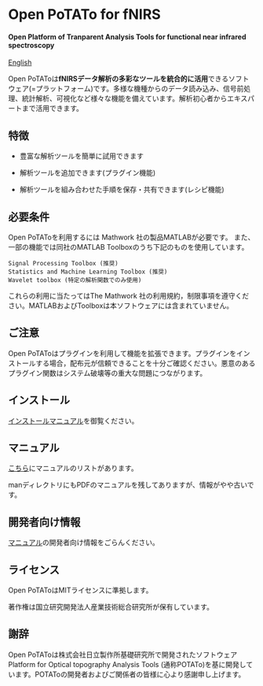 # Open PoTATo for fNIRS
#### Open Platform of Tranparent Analysis Tools for functional near infrared spectroscopy

[English](/README_EN.md)

Open PoTAToは**fNIRSデータ解析の多彩なツールを統合的に活用**できるソフトウェア(=プラットフォーム)です。多様な機種からのデータ読み込み、信号前処理、統計解析、可視化など様々な機能を備えています。解析初心者からエキスパートまで活用できます。



## 特徴

* 豊富な解析ツールを簡単に試用できます

* 解析ツールを追加できます(プラグイン機能)

* 解析ツールを組み合わせた手順を保存・共有できます(レシピ機能)



## 必要条件

Open PoTAToを利用するには Mathwork 社の製品MATLABが必要です。
また、一部の機能では同社のMATLAB Toolboxのうち下記のものを使用しています。

```
Signal Processing Toolbox (推奨)
Statistics and Machine Learning Toolbox (推奨)
Wavelet toolbox (特定の解析関数でのみ使用)
```
これらの利用に当たってはThe Mathwork 社の利用規約，制限事項を遵守ください。MATLABおよびToolboxは本ソフトウェアには含まれていません。



## ご注意

Open PoTAToはプラグインを利用して機能を拡張できます。プラグインをインストールする場合，配布元が信頼できることを十分ご確認ください。悪意のあるプラグイン関数はシステム破壊等の重大な問題につながります。



## インストール

[インストールマニュアル](op/html/ja/install-potato.md)を御覧ください。



## マニュアル

[こちら](op/html/ja/index.md)にマニュアルのリストがあります。

manディレクトリにもPDFのマニュアルを残してありますが、情報がやや古いです。



## 開発者向け情報

[マニュアル](op/html/ja/index.md)の開発者向け情報をごらんください。

 

## ライセンス

Open PoTAToはMITライセンスに準拠します。

著作権は国立研究開発法人産業技術総合研究所が保有しています。



## 謝辞

Open PoTAToは株式会社日立製作所基礎研究所で開発されたソフトウェアPlatform for Optical topography Analysis Tools (通称POTATo)を基に開発しています。POTAToの開発者およびご関係者の皆様に心より感謝申し上げます。






